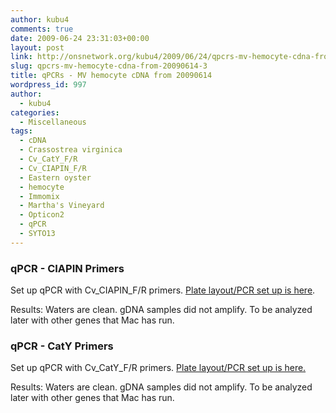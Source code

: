 ```yaml
---
author: kubu4
comments: true
date: 2009-06-24 23:31:03+00:00
layout: post
link: http://onsnetwork.org/kubu4/2009/06/24/qpcrs-mv-hemocyte-cdna-from-20090614-3/
slug: qpcrs-mv-hemocyte-cdna-from-20090614-3
title: qPCRs - MV hemocyte cDNA from 20090614
wordpress_id: 997
author:
  - kubu4
categories:
  - Miscellaneous
tags:
  - cDNA
  - Crassostrea virginica
  - Cv_CatY_F/R
  - Cv_CIAPIN_F/R
  - Eastern oyster
  - hemocyte
  - Immomix
  - Martha's Vineyard
  - Opticon2
  - qPCR
  - SYTO13
---
```


### qPCR - CIAPIN Primers



Set up qPCR with Cv_CIAPIN_F/R primers. [Plate layout/PCR set up is here](http://eagle.fish.washington.edu/Arabidopsis/Notebook%20Workup%20Files/20090624-02.jpg).

Results: Waters are clean. gDNA samples did not amplify. To be analyzed later with other genes that Mac has run.





### qPCR - CatY Primers



Set up qPCR with Cv_CatY_F/R primers. [Plate layout/PCR set up is here.](http://eagle.fish.washington.edu/Arabidopsis/Notebook%20Workup%20Files/20090624-01.jpg)

Results: Waters are clean. gDNA samples did not amplify. To be analyzed later with other genes that Mac has run.
